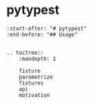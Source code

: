 # pytypest

```{include} ../README.md
:start-after: "# pytypest"
:end-before: "## Usage"
```

```{eval-rst}

.. toctree::
    :maxdepth: 1

    fixture
    parametrize
    fixtures
    api
    motivation

```
